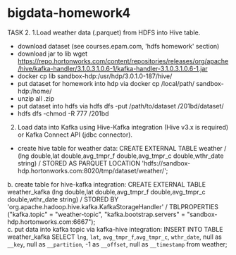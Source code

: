 # bigdata-homework4
TASK 2.
1.Load weather data (.parquet) from HDFS into Hive table. 
 - download dataset (see courses.epam.com, 'hdfs homework' section)
 - download jar to lib
    wget https://repo.hortonworks.com/content/repositories/releases/org/apache/hive/kafka-handler/3.1.0.3.1.0.6-1/kafka-handler-3.1.0.3.1.0.6-1.jar
 - docker cp lib sandbox-hdp:/usr/hdp/3.0.1.0-187/hive/
 - put dataset for homework into hdp via docker cp /local/path/ sandbox-hdp:/home/
 - unzip all .zip
 - put dataset into hdfs via hdfs dfs -put /path/to/dataset /201bd/dataset/
 - hdfs dfs -chmod -R 777 /201bd

2. Load data into Kafka using Hive-Kafka integration (Hive v3.x is required) or Kafka Connect API (jdbc connector).
 - create hive table for weather data:
  CREATE EXTERNAL TABLE weather /
  (lng double,lat double,avg_tmpr_f double,avg_tmpr_c double,wthr_date string) / 
  STORED AS PARQUET LOCATION 'hdfs://sandbox-hdp.hortonworks.com:8020/tmp/dataset/weather/';

  b. create table for hive-kafka integration:
  CREATE EXTERNAL TABLE weather_kafka (lng double,lat double,avg_tmpr_f double,avg_tmpr_c double,wthr_date string) /
  STORED BY 'org.apache.hadoop.hive.kafka.KafkaStorageHandler' /
  TBLPROPERTIES ("kafka.topic" = "weather-topic", "kafka.bootstrap.servers" = "sandbox-hdp.hortonworks.com:6667");  
  c. put data into kafka topic via kafka-hive integration:
  INSERT INTO TABLE weather_kafka 
  SELECT `lng`, `lat`, `avg_tmpr_f`,`avg_tmpr_c`, `wthr_date`, null as `__key`, null as `__partition`, -1 as `__offset`, null as
  `__timestamp` from weather;
